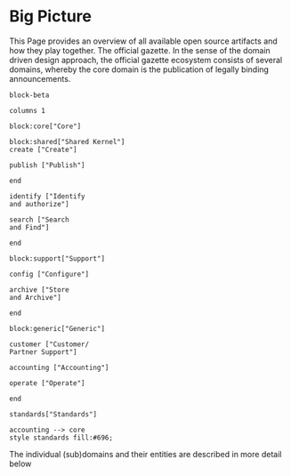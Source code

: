 # Big Picture
This Page provides an overview of all available open source artifacts and how they play together. The official gazette. In the sense of the domain driven design approach, the official gazette ecosystem consists of several domains, whereby the core domain is the publication of legally binding announcements.

```mermaid
block-beta

columns 1

block:core["Core"]

block:shared["Shared Kernel"]
create ["Create"]

publish ["Publish"]

end

identify ["Identify
and authorize"]

search ["Search
and Find"]

end

block:support["Support"]

config ["Configure"]

archive ["Store
and Archive"]

end

block:generic["Generic"]

customer ["Customer/
Partner Support"]

accounting ["Accounting"]

operate ["Operate"]

end

standards["Standards"]

accounting --> core
style standards fill:#696;
```

The individual (sub)domains and their entities are described in more detail below
